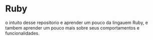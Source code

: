 # Ruby

o intuito desse repositorio e aprender um pouco da lingauem Ruby, e tambem aprender um pouco mais sobre seus comportamentos e funcionalidades.
